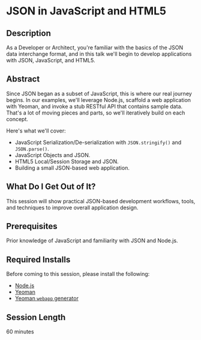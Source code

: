 JSON in JavaScript and HTML5
============================

## Description
As a Developer or Architect, you're familiar with the basics of the JSON data interchange format, and in this talk we'll begin to develop applications with JSON, JavaScript, and HTML5. 

## Abstract
Since JSON began as a subset of JavaScript, this is where our real journey begins. In our examples, we'll leverage Node.js, scaffold a web application with Yeoman, and invoke a stub RESTful API that contains sample data. That's a lot of moving pieces and parts, so we'll iteratively build on each concept. 

Here's what we'll cover:
* JavaScript Serialization/De-serialization with ```JSON.stringify()``` and ```JSON.parse()```.
* JavaScript Objects and JSON.
* HTML5 Local/Session Storage and JSON.
* Building a small JSON-based web application.

## What Do I Get Out of It?
This session will show practical JSON-based development workflows, tools, and techniques to improve overall application design.

## Prerequisites
Prior knowledge of JavaScript and familiarity with JSON and Node.js.

## Required Installs
Before coming to this session, please install the following:
* [Node.js](https://github.com/tmarrs/json-at-work/blob/master/appendix-a/Appendix-A-README.md#installing-nodejs)
* [Yeoman](https://github.com/tmarrs/json-at-work/blob/master/appendix-a/Appendix-A-README.md#installing-yeoman)
* [Yeoman `webapp` generator](https://github.com/tmarrs/json-at-work/blob/master/appendix-a/Appendix-A-README.md#installing-the-webapp-yeoman-generator)

## Session Length
60 minutes